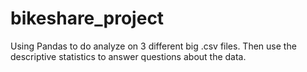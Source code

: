 # bikeshare_project
Using Pandas to do analyze on 3 different big .csv files.
Then use the descriptive statistics to answer questions about the data. 
